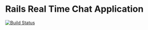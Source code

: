 # Rails Real Time Chat Application

[![Build Status](https://travis-ci.org/danhmanh/se02-vnu-student.svg?branch=master)](https://travis-ci.org/danhmanh/se02-vnu-student)
